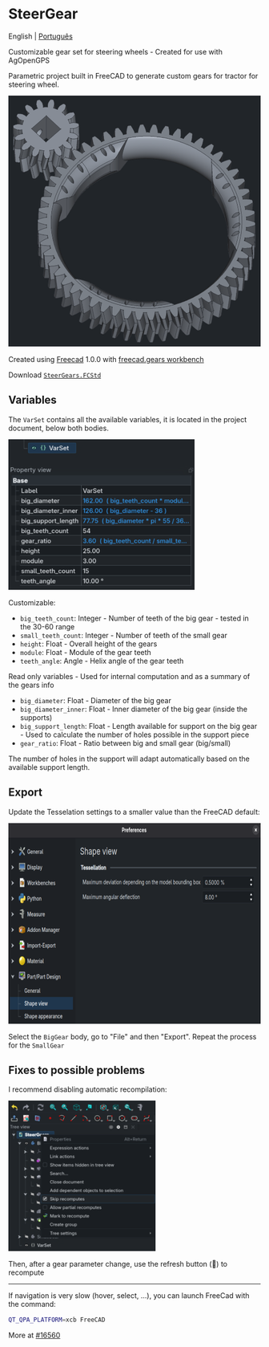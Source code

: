 # SteerGear

English | [Português](README.ptBR.md)

Customizable gear set for steering wheels - Created for use with AgOpenGPS

Parametric project built in FreeCAD to generate custom gears for tractor for steering wheel.

<img src="assets/gears.png" alt="Gears" height="500"><br>

Created using [Freecad](https://www.freecad.org/downloads.php) 1.0.0 with [freecad.gears workbench](https://github.com/looooo/freecad.gears)

Download [`SteerGears.FCStd`](SteerGears.FCStd)

## Variables

The `VarSet` contains all the available variables, it is located in the project document, below both bodies.

<img src="assets/variables.png" alt="Variables" height="300"><br>

Customizable:

- `big_teeth_count`: Integer - Number of teeth of the big gear - tested in the 30-60 range
- `small_teeth_count`: Integer - Number of teeth of the small gear
- `height`: Float - Overall height of the gears
- `module`: Float - Module of the gear teeth
- `teeth_angle`: Angle - Helix angle of the gear teeth

Read only variables - Used for internal computation and as a summary of the gears info

- `big_diameter`: Float - Diameter of the big gear
- `big_diameter_inner`: Float - Inner diameter of the big gear (inside the supports)
- `big_support_length`: Float - Length available for support on the big gear - Used to calculate the number of holes possible in the support piece
- `gear_ratio`: Float - Ratio between big and small gear (big/small)

The number of holes in the support will adapt automatically based on the available support length.

## Export

Update the Tesselation settings to a smaller value than the FreeCAD default:

<img src="assets/max_deviation.png" alt="Tesselation in FreeCAD" height="400"><br>

Select the `BigGear` body, go to "File" and then "Export". Repeat the process for the `SmallGear`

## Fixes to possible problems

I recommend disabling automatic recompilation:

<img src="assets/skip_recompute.png" alt="Skip recomputes" height="300"><br>

Then, after a gear parameter change, use the refresh button (🔁) to recompute

---

If navigation is very slow (hover, select, ...), you can launch FreeCad with the command:

```bash
QT_QPA_PLATFORM=xcb FreeCAD
```

More at [#16560](https://github.com/FreeCAD/FreeCAD/issues/16560)
